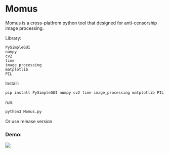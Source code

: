 # Momus
Momus is a cross-platfrom python tool that designed for anti-censorship image processing.

Library:
```
PySimpleGUI
numpy
cv2
time
image_processing
matplotlib
PIL
```

Install:
```bash
pip install PySimpleGUI numpy cv2 time image_processing matplotlib PIL
```
run:
```bash
python3 Momus.py
```
Or use release version

### Demo:
![](Momus.gif)
